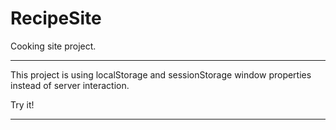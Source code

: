 # RecipeSite
Cooking site project.

* * * * * * * * * * * * * * * * * * * * *

This project is using localStorage and sessionStorage window properties instead of server interaction.

Try it!

* * * * * * * * * * * * * * * * * * * * *